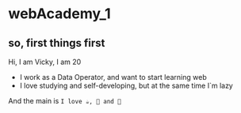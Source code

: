 # webAcademy_1
## so, first things first
Hi, I am Vicky, I am 20
* I work as a Data Operator, and want to start learning web
* I love studying and self-developing, but at the same time I`m lazy 

And the main is `I love ☕, 🍕 and 💃`
